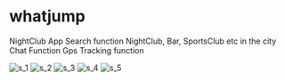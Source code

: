 # whatjump
NightClub App
Search function NightClub, Bar, SportsClub etc in the city
Chat Function
Gps Tracking function

![s_1](https://user-images.githubusercontent.com/28718985/35333519-fe9381bc-0149-11e8-9417-41dc2c6110c5.png)
![s_2](https://user-images.githubusercontent.com/28718985/35333522-02a29e6e-014a-11e8-92f8-e6e63e14263b.png)
![s_3](https://user-images.githubusercontent.com/28718985/35333525-0488ec88-014a-11e8-926c-18176aa2b984.png)
![s_4](https://user-images.githubusercontent.com/28718985/35333530-061ed4fe-014a-11e8-8aef-ee61ec069806.png)
![s_5](https://user-images.githubusercontent.com/28718985/35333533-07b9e772-014a-11e8-922b-e6b79773ff93.png)
